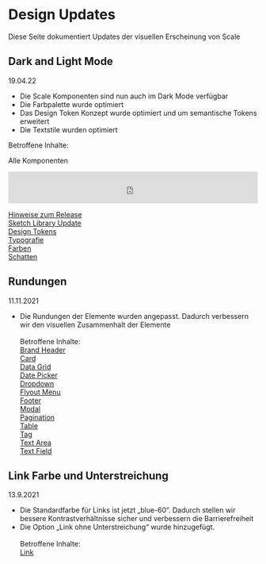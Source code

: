 # Design Updates

Diese Seite dokumentiert Updates der visuellen Erscheinung von Scale

## Dark and Light Mode

19.04.22

- Die Scale Komponenten sind nun auch im Dark Mode verfügbar
- Die Farbpalette wurde optimiert
- Das Design Token Konzept wurde optimiert und um semantische Tokens erweitert
- Die Textstile wurden optimiert

Betroffene Inhalte:

Alle Komponenten

<iframe src="https://www.brand-design.telekom.com/?tx_bdrss_sketchlibraryiframe[show]=2&no_cache=1"
name="SketchLibrary"
style="border: none;"
frameborder="0" marginheight="0px" marginwidth="0px" height="64px" width="100%">
</iframe><br>

[Hinweise zum Release](./?path=/docs/new-release-release-notes--page)<br>
[Sketch Library Update](./?path=/docs/new-release-sketch-library-update--page)<br>
[Design Tokens](./?path=/docs/guidelines-design-tokens--page)<br>
[Typografie](./?path=/docs/guidelines-typography--page)<br>
[Farben](./?path=/docs/guidelines-colors--page)<br>
[Schatten](./?path=/docs/guidelines-shadows--page)<br>

## Rundungen

11.11.2021

- Die Rundungen der Elemente wurden angepasst. Dadurch verbessern wir den visuellen Zusammenhalt der Elemente  
   <br>
  Betroffene Inhalte: <br>
  [Brand Header](./?path=/docs/components-brand-header-navigation--standard)  
  [Card](./?path=/docs/components-card--standard)  
  [Data Grid](./?path=/docs/components-data-grid--standard)  
  [Date Picker](./?path=/docs/components-date-picker--standard)  
  [Dropdown](./?path=/docs/components-dropdown--standard)  
  [Flyout Menu](./?path=/docs/components-flyout-menu--standard)  
  [Footer](./?path=/docs/components-footer--standard)  
  [Modal](./?path=/docs/components-modal--standard)  
  [Pagination](./?path=/docs/components-pagination--standard)  
  [Table](./?path=/docs/components-table--standard)  
  [Tag](./?path=/docs/components-tag--standard)  
  [Text Area](./?path=/docs/components-text-area--standard)  
  [Text Field](./?path=/docs/components-text-field--standard)

## Link Farbe und Unterstreichung

13.9.2021

- Die Standardfarbe für Links ist jetzt „blue-60“. Dadurch stellen wir bessere Kontrastverhältnisse sicher und verbessern die Barrierefreiheit
- Die Option „Link ohne Unterstreichung“ wurde hinzugefügt.  
   <br>
  Betroffene Inhalte: <br>
  [Link](./?path=/docs/components-link--standard)
